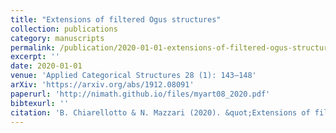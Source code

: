 ```yaml
---
title: "Extensions of filtered Ogus structures"
collection: publications
category: manuscripts
permalink: /publication/2020-01-01-extensions-of-filtered-ogus-structures
excerpt: ''
date: 2020-01-01
venue: 'Applied Categorical Structures 28 (1): 143–148'
arXiv: 'https://arxiv.org/abs/1912.08091'
paperurl: 'http://nimath.github.io/files/myart08_2020.pdf'
bibtexurl: ''
citation: 'B. Chiarellotto & N. Mazzari (2020). &quot;Extensions of filtered Ogus structures.&quot; <i>Applied Categorical Structures</i>, 28 (1), 143–148.'
---
```

